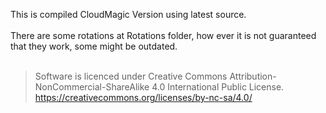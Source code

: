 This is compiled CloudMagic Version using latest source.
<br><br>
There are some rotations at Rotations folder, how ever it is not guaranteed that they work, some might be outdated.
<br>
<br>
>Software is licenced under Creative Commons Attribution-NonCommercial-ShareAlike 4.0 International Public License.<br>
>https://creativecommons.org/licenses/by-nc-sa/4.0/
